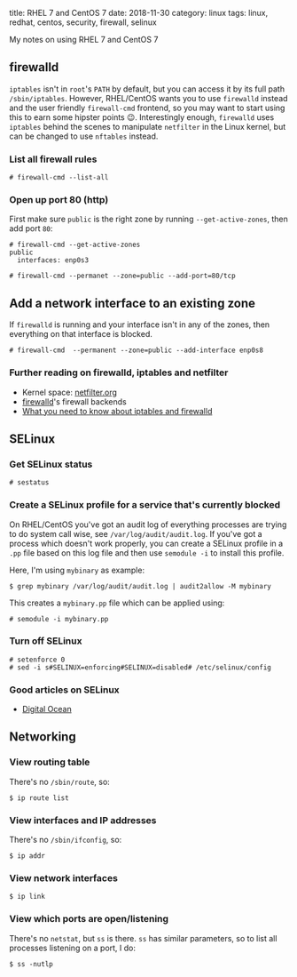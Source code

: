 title: RHEL 7 and CentOS 7
date: 2018-11-30
category: linux
tags: linux, redhat, centos, security, firewall, selinux

My notes on using RHEL 7 and CentOS 7

## firewalld

`iptables` isn't in `root`'s `PATH` by default, but you can access it
by its full path `/sbin/iptables`. However, RHEL/CentOS wants you to
use `firewalld` instead and the user friendly `firewall-cmd` frontend,
so you may want to start using this to earn some hipster points
😉. Interestingly enough, `firewalld` uses `iptables` behind the
scenes to manipulate `netfilter` in the Linux kernel, but can be
changed to use `nftables` instead.

### List all firewall rules
```text
# firewall-cmd --list-all
```

### Open up port 80 (http)

First make sure `public` is the right zone by running
`--get-active-zones`, then add port `80`:

```text
# firewall-cmd --get-active-zones
public
  interfaces: enp0s3
```

```text
# firewall-cmd --permanet --zone=public --add-port=80/tcp
```

## Add a network interface to an existing zone
If `firewalld` is running and your interface isn't in any of the
zones, then everything on that interface is blocked.

```text
# firewall-cmd  --permanent --zone=public --add-interface enp0s8
```

### Further reading on firewalld, iptables and netfilter
- Kernel space: [netfilter.org](https://netfilter.org/)
- [firewalld](https://firewalld.org/blog/page/2/)'s firewall backends
- [What you need to know about iptables and firewalld](https://opensource.com/article/18/9/linux-iptables-firewalld)

## SELinux

### Get SELinux status

```text
# sestatus
```

### Create a SELinux profile for a service that's currently blocked

On RHEL/CentOS you've got an audit log of everything processes are
trying to do system call wise, see `/var/log/audit/audit.log`. If
you've got a process which doesn't work properly, you can create a
SELinux profile in a `.pp` file based on this log file and then use
`semodule -i` to install this profile.

Here, I'm using `mybinary` as example:

```text
$ grep mybinary /var/log/audit/audit.log | audit2allow -M mybinary
```

This creates a `mybinary.pp` file which can be applied using:
```text
# semodule -i mybinary.pp
```

### Turn off SELinux

```text
# setenforce 0
# sed -i s#SELINUX=enforcing#SELINUX=disabled# /etc/selinux/config 
```

### Good articles on SELinux

- [Digital Ocean](https://www.digitalocean.com/community/tutorials/an-introduction-to-selinux-on-centos-7-part-1-basic-concepts)

## Networking

### View routing table
There's no `/sbin/route`, so:
```text
$ ip route list
```

### View interfaces and IP addresses
There's no `/sbin/ifconfig`, so:
```text
$ ip addr
```

### View network interfaces
```text
$ ip link
```

### View which ports are open/listening
There's no `netstat`, but `ss` is there. `ss` has similar parameters,
so to list all processes listening on a port, I do:

```text
$ ss -nutlp
```
